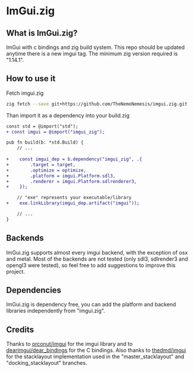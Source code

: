 ImGui.zig
===

## What is ImGui.zig?
ImGui with c bindings and zig build system. This repo should be updated anytime there is a new imgui tag.
The minimum zig version required is "1.14.1".

## How to use it

Fetch imgui.zig
```sh
zig fetch --save git+https://github.com/TheNemoNemesis/imgui.zig.git
```

Than import it as a dependency into your build.zig 

```diff
const std = @import("std");
+ const imgui = @import("imgui_zig");

pub fn build(b: *std.Build) {
    // ...
    
+    const imgui_dep = b.dependency("imgui_zig", .{
+        .target = target,
+        .optimize = optimize,
+        .platform = imgui.Platform.sdl3,
+        .renderer = imgui.Platform.sdlrenderer3,
+    });

    // "exe" represents your executable/library
+    exe.linkLibrary(imgui_dep.artifact("imgui"));

    // ...
}
```

## Backends
ImGui.zig supports almost every imgui backend, with the exception of osx and metal. 
Most of the backends are not tested (only sdl3, sdlrender3 and opengl3 were tested), so feel free to add suggestions to improve this project.

## Dependencies
ImGui.zig is dependency free, you can add the platform and backend libraries independently from "imgui.zig".

## Credits
Thanks to [orconut/imgui](https://github.com/ocornut/imgui) for the imgui library and to [dearimgui/dear_bindings](https://github.com/dearimgui/dear_bindings) for the C bindings.
Also thanks to [thedmd/imgui](https://github.com/thedmd/imgui/tree/layouts) for the stacklayout implementation used in the "master_stacklayout" and "docking_stacklayout" branches.
